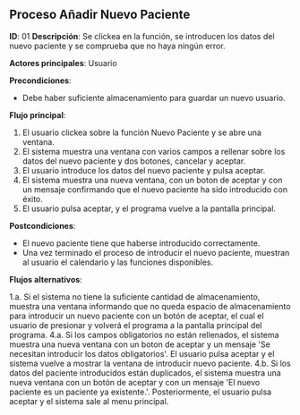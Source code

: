 ## Proceso Añadir Nuevo Paciente

**ID**: 01
**Descripción**: Se clickea en la función, se introducen los datos del nuevo paciente y se comprueba que no haya ningún error.

**Actores principales**: Usuario

**Precondiciones**:
* Debe haber suficiente almacenamiento para guardar un nuevo usuario.

**Flujo principal**:
1. El usuario clickea sobre la función Nuevo Paciente y se abre una ventana.
1. El sistema muestra una ventana con varios campos a rellenar sobre los datos del nuevo paciente y dos botones, cancelar y aceptar.
1. El usuario introduce los datos del nuevo paciente y pulsa aceptar.
1. El sistema muestra una nueva ventana, con un boton de aceptar y con un mensaje confirmando que el nuevo paciente ha sido introducido con éxito.
1. El usuario pulsa aceptar, y el programa vuelve a la pantalla principal.
 
**Postcondiciones**:

* El nuevo paciente tiene que haberse introducido correctamente.
* Una vez terminado el proceso de introducir el nuevo paciente, muestran al usuario el calendario y las funciones disponibles.

**Flujos alternativos**:

1.a. Si el sistema no tiene la suficiente cantidad de almacenamiento, muestra una ventana informando que no queda espacio de almacenamiento para introducir un nuevo paciente con un botón de aceptar, el cual el usuario de presionar y volverá el programa a la pantalla principal del programa. 
4.a. Si los campos obligatorios no están rellenados, el sistema muestra una nueva ventana con un boton de aceptar y un mensaje 'Se necesitan introducir los datos obligatorios'. El usuario pulsa aceptar y el sistema vuelve a mostrar la ventana de introducir nuevo paciente. 
4.b. Si los datos del paciente introducidos están duplicados, el sistema muestra una nueva ventana con un botón de aceptar y con un mensaje 'El nuevo paciente es un paciente ya existente.'. Posteriormente, el usuario pulsa aceptar y el sistema sale al menu principal.

